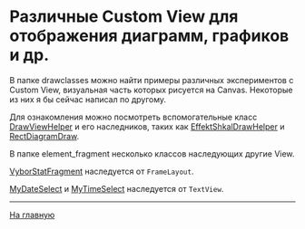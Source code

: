 # Различные Custom View для отображения диаграмм, графиков и др.

В папке drawclasses можно найти примеры различных экспериментов с Custom View, 
визуальная часть которых рисуется на Canvas. Некоторые из них я бы сейчас написал
по другому. 

Для ознакомления можно посмотреть вспомогательные класс 
<a  href="ru/ragefalcon/tutatores/ui/drawclasses/DrawViewHelper.kt">DrawViewHelper</a> и его
наследников, таких как <a  href="ru/ragefalcon/tutatores/ui/drawclasses/EffektShkalDrawHelper.kt">EffektShkalDrawHelper</a>
и <a  href="ru/ragefalcon/tutatores/ui/drawclasses/RectDiagramDraw.kt">RectDiagramDraw</a>.

В папке element_fragment несколько классов наследующих другие View.

<a  href="ru/ragefalcon/tutatores/ui/element_fragment/VyborStatFragment.kt">VyborStatFragment</a> 
наследуется от `FrameLayout`.

<a  href="ru/ragefalcon/tutatores/ui/element_fragment/MyDateSelect.kt">MyDateSelect</a>
и <a  href="ru/ragefalcon/tutatores/ui/element_fragment/MyTimeSelect.kt">MyTimeSelect</a>
наследуется от `TextView`.


---
[На главную](/)
